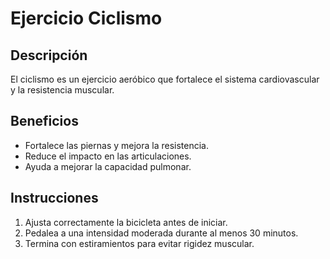 # Ejercicio Ciclismo

## Descripción
El ciclismo es un ejercicio aeróbico que fortalece el sistema cardiovascular y la resistencia muscular.

## Beneficios
- Fortalece las piernas y mejora la resistencia.
- Reduce el impacto en las articulaciones.
- Ayuda a mejorar la capacidad pulmonar.

## Instrucciones
1. Ajusta correctamente la bicicleta antes de iniciar.
2. Pedalea a una intensidad moderada durante al menos 30 minutos.
3. Termina con estiramientos para evitar rigidez muscular.